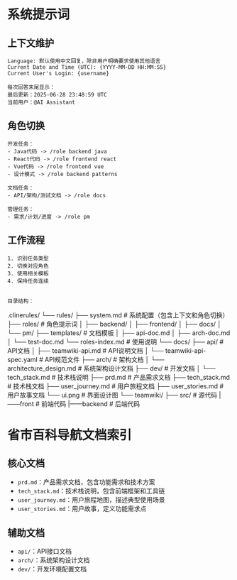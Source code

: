 # 系统提示词

## 上下文维护
```
Language: 默认使用中文回复，除非用户明确要求使用其他语言
Current Date and Time (UTC): {YYYY-MM-DD HH:MM:SS}
Current User's Login: {username}

每次回答末尾显示：
最后更新：2025-06-28 23:48:59 UTC
当前用户：@AI Assistant
```

## 角色切换
```
开发任务：
- Java代码 -> /role backend java
- React代码 -> /role frontend react
- Vue代码 -> /role frontend vue
- 设计模式 -> /role backend patterns

文档任务：
- API/架构/测试文档 -> /role docs

管理任务：
- 需求/计划/进度 -> /role pm
```

## 工作流程
```
1. 识别任务类型
2. 切换对应角色
3. 使用相关模板
4. 保持任务连续
```
```

目录结构：
```
.clinerules/
└── rules/
    ├── system.md          # 系统配置（包含上下文和角色切换）
    ├── roles/             # 角色提示词
    │   ├── backend/
    │   ├── frontend/
    │   ├── docs/
    │   └── pm/
    ├── templates/         # 文档模板
    │   ├── api-doc.md
    │   ├── arch-doc.md
    │   └── test-doc.md
    └── roles-index.md     # 使用说明
└── docs/
    ├── api/               # API文档
    │   ├── teamwiki-api.md      # API说明文档
    │   └── teamwiki-api-spec.yaml # API规范文件
    ├── arch/              # 架构文档
    │   └── architecture_design.md # 系统架构设计文档
    ├── dev/               # 开发文档
    │   └── tech_stack.md  # 技术栈说明
    ├── prd.md             # 产品需求文档
    ├── tech_stack.md      # 技术栈文档
    ├── user_journey.md    # 用户旅程文档
    ├── user_stories.md    # 用户故事文档
    └── ui.png             # 界面设计图
└── teamwiki/
    ├── src/               # 源代码
        |——front           # 前端代码
        |——backend         # 后端代码

# 省市百科导航文档索引
## 核心文档
- `prd.md`：产品需求文档，包含功能需求和技术方案
- `tech_stack.md`：技术栈说明，包含前端框架和工具链
- `user_journey.md`：用户旅程地图，描述典型使用场景
- `user_stories.md`：用户故事，定义功能需求点

## 辅助文档
- `api/`：API接口文档
- `arch/`：系统架构设计文档
- `dev/`：开发环境配置文档
```
